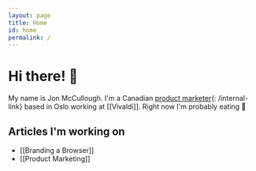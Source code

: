 ```yaml
---
layout: page
title: Home
id: home
permalink: /
---
```


# Hi there! 🌱

My name is Jon McCullough. I'm a Canadian [product marketer](/product-marketing){: /internal-link} based in Oslo working at [[Vivaldi]]. Right now I'm probably eating 🍕

## Articles I'm working on

- [[Branding a Browser]]
- [[Product Marketing]]

<style>
  .wrapper {
    max-width: 46em;
  }
</style>
